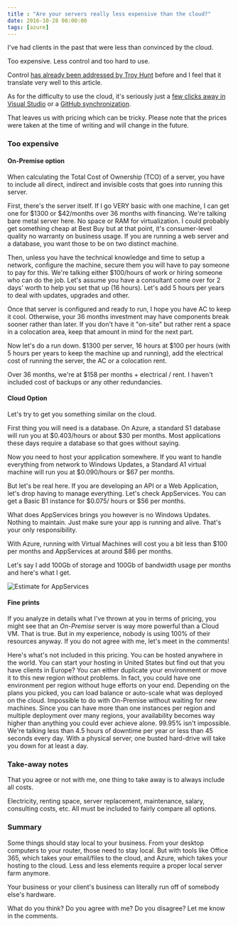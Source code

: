 ```yaml
---
title : "Are your servers really less expensive than the cloud?"
date: 2016-10-28 08:00:00
tags: [azure]
---
```


I've had clients in the past that were less than convinced by the cloud.

Too expensive. Less control and too hard to use.

Control [has already been addressed by Troy Hunt](https://www.troyhunt.com/with-great-azure-vm-comes-great/) before and I feel that it translate very well to this article.

As for the difficulty to use the cloud, it's seriously just a [few clicks away in Visual Studio](https://azure.microsoft.com/en-us/documentation/articles/web-sites-deploy/?WT.mc_id=maximerouiller-blog-marouill) or a [GitHub synchronization](https://github.com/blog/2056-automating-code-deployment-with-github-and-azure).

That leaves us with pricing which can be tricky. Please note that the prices were taken at the time of writing and will change in the future.

### Too expensive

#### On-Premise option
When calculating the Total Cost of Ownership (TCO) of a server, you have to include all direct, indirect and invisible costs that goes into running this server.

First, there's the server itself. If I go VERY basic with one machine, I can get one for $1300 or $42/months over 36 months with financing. We're talking bare metal server here. No space or RAM for virtualization. I could probably get something cheap at Best Buy but at that point, it's consumer-level quality no warranty on business usage. If you are running a web server and a database, you want those to be on two distinct machine.

Then, unless you have the technical knowledge and time to setup a network, configure the machine, secure them you will have to pay someone to pay for this. We're talking either $100/hours of work or hiring someone who can do the job. Let's assume you have a consultant come over for 2 days' worth to help you set that up (16 hours). Let's add 5 hours per years to deal with updates, upgrades and other.

Once that server is configured and ready to run, I hope you have AC to keep it cool. Otherwise, your 36 months investment may have components break sooner rather than later. If you don't have it "on-site" but rather rent a space in a colocation area, keep that amount in mind for the next part.

Now let's do a run down. $1300 per server, 16 hours at $100 per hours (with 5 hours per years to keep the machine up and running), add the electrical cost of running the server, the AC or a colocation rent.

Over 36 months, we're at $158 per months + electrical / rent. I haven't included cost of backups or any other redundancies.

#### Cloud Option

Let's try to get you something similar on the cloud.

First thing you will need is a database. On Azure, a standard S1 database will run you at $0.403/hours or about $30 per months. Most applications these days require a database so that goes without saying.

Now you need to host your application somewhere. If you want to handle everything from network to Windows Updates, a Standard A1 virtual machine will run you at $0.090/hours or $67 per months.

But let's be real here. If you are developing an API or a Web Application, let's drop having to manage everything. Let's check AppServices. You can get a Basic B1 instance for $0.075/ hours or $56 per months.

What does AppServices brings you however is no Windows Updates. Nothing to maintain. Just make sure your app is running and alive. That's your only responsibility.

With Azure, running with Virtual Machines will cost you a bit less than $100 per months and AppServices at around $86 per months.

Let's say I add 100Gb of storage and 100Gb of bandwidth usage per months and here's what I get.

![Estimate for AppServices](/posts/files/azure-cost/app-services.estimate.png)

#### Fine prints

If you analyze in details what I've thrown at you in terms of pricing, you might see that an *On-Premise* server is way more powerful than a Cloud VM. That is true. But in my experience, nobody is using 100% of their resources anyway. If you do not agree with me, let's meet in the comments!

Here's what's not included in this pricing. You can be hosted anywhere in the world. You can start your hosting in United States but find out that you have clients in Europe? You can either duplicate your environment or move it to this new region without problems. In fact, you could have one environment per region without huge efforts on your end. Depending on the plans you picked, you can load balance or auto-scale what was deployed on the cloud. Impossible to do with On-Premise without waiting for new machines. Since you can have more than one instances per region and multiple deployment over many regions, your availability becomes way higher than anything you could ever achieve alone. 99.95% isn't impossible. We're talking less than 4.5 hours of downtime per year or less than 45 seconds every day. With a physical server, one busted hard-drive will take you down for at least a day.

### Take-away notes

That you agree or not with me, one thing to take away is to always include all costs.

Electricity, renting space, server replacement, maintenance, salary, consulting costs, etc. All must be included to fairly compare all options.

### Summary

Some things should stay local to your business. From your desktop computers to your router, those need to stay local. But with tools like Office 365, which takes your email/files to the cloud, and Azure, which takes your hosting to the cloud. Less and less elements require a proper local server farm anymore.

Your business or your client's business can literally run off of somebody else's hardware.

What do you think? Do you agree with me? Do you disagree? Let me know in the comments.
